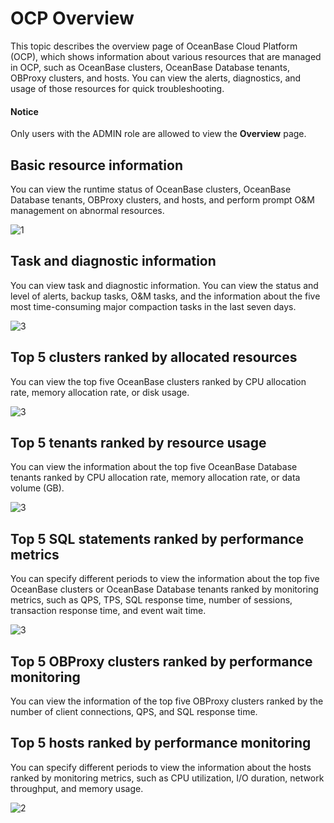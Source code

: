 # OCP Overview

This topic describes the overview page of OceanBase Cloud Platform (OCP), which shows information about various resources that are managed in OCP, such as OceanBase clusters, OceanBase Database tenants, OBProxy clusters, and hosts. You can view the alerts, diagnostics, and usage of those resources for quick troubleshooting.

 <main id="notice" type='notice'>
 <h4>Notice</h4>
 <p>Only users with the ADMIN role are allowed to view the <b>Overview</b> page.</p>
 </main>

## Basic resource information

You can view the runtime status of OceanBase clusters, OceanBase Database tenants, OBProxy clusters, and hosts, and perform prompt O&M management on abnormal resources.

![1](https://obbusiness-private.oss-cn-shanghai.aliyuncs.com/doc/img/ocp/401/%E6%A6%82%E8%A7%881.png)

## Task and diagnostic information

You can view task and diagnostic information. You can view the status and level of alerts, backup tasks, O&M tasks, and the information about the five most time-consuming major compaction tasks in the last seven days.

![3](https://obbusiness-private.oss-cn-shanghai.aliyuncs.com/doc/img/ocp/403-ce/%E6%9F%A5%E7%9C%8B%E4%BB%BB%E5%8A%A1%E4%BF%A1%E6%81%AF-1.png)

## Top 5 clusters ranked by allocated resources

You can view the top five OceanBase clusters ranked by CPU allocation rate, memory allocation rate, or disk usage.

![3](https://obbusiness-private.oss-cn-shanghai.aliyuncs.com/doc/img/ocp/401/%E6%A6%82%E8%A7%883.png)

## Top 5 tenants ranked by resource usage

You can view the information about the top five OceanBase Database tenants ranked by CPU allocation rate, memory allocation rate, or data volume (GB).

![3](https://obbusiness-private.oss-cn-shanghai.aliyuncs.com/doc/img/ocp/401/%E6%A6%82%E8%A7%884.png)

## Top 5 SQL statements ranked by performance metrics

You can specify different periods to view the information about the top five OceanBase clusters or OceanBase Database tenants ranked by monitoring metrics, such as QPS, TPS, SQL response time, number of sessions, transaction response time, and event wait time.

![3](https://obbusiness-private.oss-cn-shanghai.aliyuncs.com/doc/img/ocp/401/%E6%A6%82%E8%A7%885.png)

## Top 5 OBProxy clusters ranked by performance monitoring

You can view the information of the top five OBProxy clusters ranked by the number of client connections, QPS, and SQL response time.

## Top 5 hosts ranked by performance monitoring

You can specify different periods to view the information about the hosts ranked by monitoring metrics, such as CPU utilization, I/O duration, network throughput, and memory usage.

![2](https://obbusiness-private.oss-cn-shanghai.aliyuncs.com/doc/img/ocp/401/%E6%A6%82%E8%A7%886.png)
